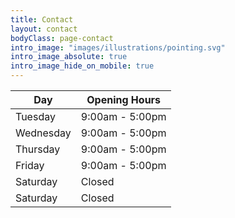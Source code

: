 ```yaml
---
title: Contact
layout: contact
bodyClass: page-contact
intro_image: "images/illustrations/pointing.svg"
intro_image_absolute: true
intro_image_hide_on_mobile: true
---
```


| Day       | Opening Hours   |
| --------- | --------------- |
| Tuesday   | 9:00am - 5:00pm |
| Wednesday | 9:00am - 5:00pm |
| Thursday  | 9:00am - 5:00pm |
| Friday    | 9:00am - 5:00pm |
| Saturday  | Closed          |
| Saturday  | Closed          |

